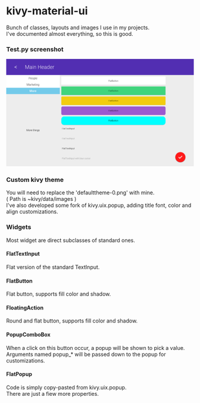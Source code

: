 # kivy-material-ui
Bunch of classes, layouts and images I use in my projects.  
I've documented almost everything, so this is good.

### Test.py screenshot
![alt tag]( https://github.com/Cuuuurzel/kivy-material-ui/blob/master/images/screenshot.png )

### Custom kivy theme
You will need to replace the 'defaulttheme-0.png' with mine.  
( Path is ~kivy/data/images )  
I've also developed some fork of kivy.uix.popup, adding title font, color and align customizations.  

### Widgets
Most widget are direct subclasses of standard ones.

#### FlatTextInput
Flat version of the standard TextInput.

#### FlatButton
Flat button, supports fill color and shadow.

#### FloatingAction
Round and flat button, supports fill color and shadow.

#### PopupComboBox
When a click on this button occur, a popup will be shown to pick a value.  
Arguments named popup_* will be passed down to the popup for customizations.

#### FlatPopup
Code is simply copy-pasted from kivy.uix.popup.  
There are just a fiew more properties.
